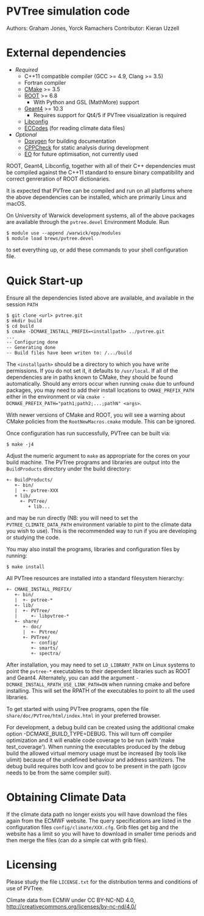 PVTree simulation code
=======================

Authors:  Graham Jones, Yorck Ramachers
Contributor: Kieran Uzzell


External dependencies
=====================
- *Required*
  - C++11 compatible compiler (GCC >= 4.9, Clang >= 3.5)
  - Fortran compiler
  - [CMake](https://cmake.org) >= 3.5
  - [ROOT](https://root.cern.ch) >= 6.8
    - With Python and GSL (MathMore) support
  - [Geant4](https://geant4.cern.ch) >= 10.3
    - Requires support for Qt4/5 if PVTree visualization is required
  - [Libconfig](http://www.hyperrealm.com/libconfig/)
  - [ECCodes](https://software.ecmwf.int/wiki/display/ECC/ecCodes+Home) (for reading climate data files)
- *Optional*
  - [Doxygen](http://doxygen.org) for building documentation
  - [CPPCheck](https://sourceforge.net/projects/cppcheck/) for static analysis during development
  - [EO](https://sourceforge.net/projects/eodev/) for future optimisation, not currently used

ROOT, Geant4, Libconfig, together with all of their C++ dependencies must be compiled
against the C++11 standard to ensure binary compatibility and correct genreration
of ROOT dictionaries.

It is expected that PVTree can be compiled and run on all platforms where the above
dependencies can be installed, which are primarily Linux and macOS.

On University of Warwick development systems, all of the above packages
are available through the `pvtree.devel` Environment Module. Run

```console
$ module use --append /warwick/epp/modules
$ module load brews/pvtree.devel
```

to set everything up, or add these commands to your shell configuration
file.



Quick Start-up
==============
Ensure all the dependencies listed above are available, and available in the session `PATH`

``` console
$ git clone <url> pvtree.git
$ mkdir build
$ cd build
$ cmake -DCMAKE_INSTALL_PREFIX=<installpath> ../pvtree.git
...
-- Configuring done
-- Generating done
-- Build files have been writen to: /.../build
```

The `<installpath>` should be a directory to which you have write permissions. If you
do not set it, it defaults to `/usr/local`. If all of the dependencies are in paths known
to CMake, they should be found automatically. Should any errors occur when running `cmake`
due to unfound packages, you may need to add their install locations to `CMAKE_PREFIX_PATH`
either in the environment or via `cmake -DCMAKE_PREFIX_PATH="path1;path2;...;pathN" <args>`.

With newer versions of CMake and ROOT, you will see a warning about
CMake policies from the `RootNewMacros.cmake` module. This can be
ignored.

Once configuration has run successfully, PVTree can be built via:

``` console
$ make -j4
```

Adjust the numeric argument to `make` as appropriate for the cores on your
build machine. The PVTree programs and libraries are output into the `BuildProducts`
directory under the build directory:

```console
+- BuildProducts/
   +- bin/
   |  +- pvtree-XXX
   + lib/
     +- PVTree/
        + lib...
```

and may be run directly (NB: you will need to set the `PVTREE_CLIMATE_DATA_PATH`
environment variable to pint to the climate data you wish to use). This is the
recommended way to run if you are developing or studying the code.

You may also install the programs, libraries and configuration files by running:

```console
$ make install
```

All PVTree resources are installed into a standard filesystem hierarchy:

```
+- CMAKE_INSTALL_PREFIX/
   +- bin/
   |  +- pvtree-*
   +- lib/
   |  +- PVTree/
   |     +- libpvtree-*
   +- share/
      +- doc/
      |  +- PVtree/
      +- PVTree/
         +- config/
         +- smarts/
         +- spectra/
```

After installation, you may need to set `LD_LIBRARY_PATH` on Linux systems to point
the `pvtree-*` executables to their dependent libraries such as ROOT and Geant4.
Alternately, you can add the argument `-DCMAKE_INSTALL_RPATH_USE_LINK_PATH=ON` when
running cmake and before installing. This will set the RPATH of the executables to point
to all the used libraries.

To get started with using PVTree programs, open the file `share/doc/PVTree/html/index.html`
in your preferred browser.

For development, a debug build can be created using the additional cmake option
-DCMAKE_BUILD_TYPE=DEBUG. This will turn off compiler optimization and
it will enable code coverage to be run (with 'make test_coverage'). When running
the executables produced by the debug build the allowed virtual memory usage
must be increased (by tools like ulimit) because of the undefined behaviour and
address sanitizers. The debug build requires both lcov and gcov to be present in
the path (gcov needs to be from the same compiler suit).


Obtaining Climate Data
======================
If the climate data path no longer exists you will have download the files again
from the ECMWF website. The query specifications are listed in the configuration
files `config/climate/XXX.cfg`. Grib files get big and the website has a limit so you
will have to download in smaller time periods and then merge the files (can do a
simple cat with grib files).



Licensing
=========
Please study the file ``LICENSE.txt`` for the distribution terms and
conditions of use of PVTree.

Climate data from ECMW under CC BY-NC-ND 4.0, http://creativecommons.org/licenses/by-nc-nd/4.0/


